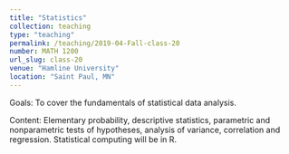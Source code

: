 ```yaml
---
title: "Statistics"
collection: teaching
type: "teaching"
permalink: /teaching/2019-04-Fall-class-20
number: MATH 1200
url_slug: class-20
venue: "Hamline University"
location: "Saint Paul, MN"
---
```


Goals: To cover the fundamentals of statistical data analysis.

Content: Elementary probability, descriptive statistics, parametric and nonparametric tests of hypotheses, analysis of variance, correlation and regression. Statistical computing will be in R.

